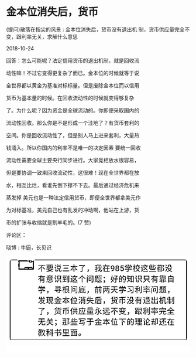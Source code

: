 # 金本位消失后，货币

(提问)散落在指尖的风景 : 金本位消失后，货币没有退出机 制，货币供应量完全不变，跟利率无关，求解什么意思

2018-10-24

回答：怎么可能呢？法定信用货币的退出机制，就是回收流

动性嘛！不过它变得更复杂了而已。金本位的时候就等于说

全世界都以黄金为基准对标标量。但是废除金本位而以信用

货币为基本量的时候。在回收流动性的时候就变得够复杂

了。为什么呢？因为资金是全球流动的。你即便采取国内的

流动性回收。那么你是不是形成一个洼地了？有货币套利的

空间。你是回收流动性了，但是别人马上进来套利，大量热

钱涌入。所以你国内的利率不是唯一的决定因素 要统一回收

流动性需要全球主要央行同步进行。大家竞相放水很容易，

但是要协调一致来回收流动性，这很难！现在全世界都在放

水，相互比烂，看谁先倒下撑不下去。最后通过经济危机来

蒸发掉 美元也是一种法定信用货币，即便全世界都拿美元作

为对标基准，美元自己也有乱发的冲动啊，他站在上游，货

币的扩张与收缩就是割羊毛的。(7 赞)

评论区：

晓博 : 牛逼，长见识

![image](img/Image_416.png)

![image](img/Image_417.png)